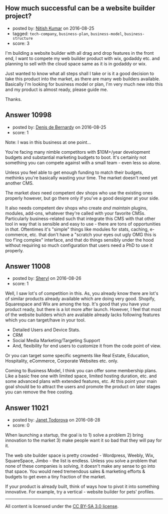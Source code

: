 ## How much successful can be a website builder project?

- posted by: [Nitish Kumar](https://stackexchange.com/users/8073368/nitish-kumar) on 2016-08-25
- tagged: `tech-company`, `business-plan`, `business-model`, `business-structure`
- score: 3

<p>I'm building a website builder with all drag and drop features in the front end, I want to compete my web builder product with wix, godaddy etc. and planning to sell with the cloud space same as it is in godaddy or wix. </p>

<p>Just wanted to know what all steps shall I take or is it a good decision to take this product into the market, as there are many web builders available. Basically I'm looking for business model or plan, I'm very much new into this and my product is almost ready, please guide me.</p>

<p>Thanks.</p>



## Answer 10998

- posted by: [Denis de Bernardy](https://stackexchange.com/users/182468/denis-de-bernardy) on 2016-08-25
- score: 1

<p>Note: I was in this business at one point...</p>

<p>You're facing many nimble competitors with $10M+/year development budgets and substantial marketing budgets to boot. It's certainly not something you can compete against with a small team - even less so alone.</p>

<p>Unless you feel able to get enough funding to match their budgets, methinks you're basically wasting your time. The market doesn't need yet another CMS.</p>

<p>The market <em>does</em> need competent dev shops who use the existing ones properly however, but go there only if you've a good designer at your side.</p>

<p>It also needs competent dev shops who create <em>and maintain</em> plugins, modules, add-ons, whatever they're called with your favorite CMSs. Particularly business-related such that integrate this CMS with that other tool in way that is sensible and easy to use - there are tons of opportunities in <em>that</em>. Oftentimes it's "simple" things like modules for stats, caching, e-commerce, etc. that don't have a "scratch your eyes out ugly OMG this is too f'ing complex" interface, and that do things sensibly under the hood without requiring so much configuration that users need a PhD to use it properly.</p>



## Answer 11008

- posted by: [Sheryl](https://stackexchange.com/users/7012672/sheryl) on 2016-08-26
- score: 1

<p>Well, I saw lot's of competition in this. As, you already know there are lot's of similar products already available which are doing very good. Shopify, Squarespace and Wix are among the top. It's good that you have your product ready, but there is a lot more after launch. However, I feel that most of the website builders which are available already lacks following features which you can target/have in your tool. </p>

<ul>
<li>Detailed Users and Device Stats. </li>
<li>CRM </li>
<li>Social Media Marketing/Targeting Support </li>
<li>And, flexibility for end users to customize it from the code point of view.</li>
</ul>

<p>Or you can target some specific segments like Real Estate, Education, Hospitality, eCommerce, Corporate Websites etc. only. </p>

<p>Coming to Business Model, I think you can offer some membership plans. Like a basic free one with limited space, limited hosting duration, etc. and some advanced plans with extended features, etc. At this point your main goal should be to attract the users and promote the product on later stages you can remove the free costing.</p>



## Answer 11021

- posted by: [Janet Todorova](https://stackexchange.com/users/7047617/janet-todorova) on 2016-08-28
- score: 0

<p>When launching a startup, the goal is to 1) solve a problem 2) bring innovation to the market 3) make people want it so bad that they will pay for it.</p>

<p>The web site builder space is pretty crowded - Wordpress, Weebly, Wix, SquareSpace, Jimbo - the list is endless. Unless you solve a problem that none of these companies is solving, it doesn't make any sense to go into that space. You would need tremendous sales &amp; marketing efforts &amp; budgets to get even a tiny fraction of the market.</p>

<p>If your product is already built, think of ways how to pivot it into something innovative. For example, try a vertical - website builder for pets' profiles.</p>




---

All content is licensed under the [CC BY-SA 3.0 license](https://creativecommons.org/licenses/by-sa/3.0/).
